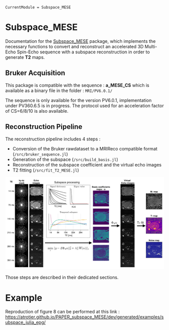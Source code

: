 ```@meta
CurrentModule = Subspace_MESE
```

# Subspace_MESE

Documentation for the [Subspace_MESE](https://github.com/aTrotier/Subspace_MESE.jl) package, which implements the necessary functions to convert and reconstruct an accelerated 3D Multi-Echo Spin-Echo sequence with a subspace reconstruction in order to generate **T2** maps.


## Bruker Acquisition

This package is compatible with the sequence : **a\_MESE\_CS** which is available as a binary file in the folder : `MRI/PV6.0.1/`

The sequence is only available for the version PV6.0.1, implementation under PV360.6.5 is in progress.
The protocol used for an acceleration factor of CS=6/8/10 is also available.

## Reconstruction Pipeline

The reconstruction pipeline includes 4 steps :
- Conversion of the Bruker rawdataset to a MRIReco compatible format (`/src/bruker_sequence.jl`)
- Generation of the subspace (`/src/build_basis.jl`)
- Reconstruction of the subspace coefficient and the virtual echo images
- T2 fitting (`/src/fit_T2_MESE.jl`)

![Reconstruction Pipeline](./img/fig_explain.png)

Those steps are described in their dedicated sections.

# Example

Reproduction of figure 8 can be performed at this link : https://atrotier.github.io/PAPER_subspace_MESE/dev/generated/examples/subspace_julia_epg/